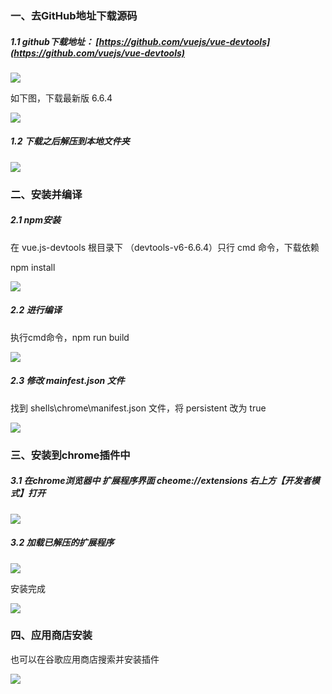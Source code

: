 ### 一、去GitHub地址下载源码
##### 1.1 github下载地址： [https://github.com/vuejs/vue-devtools](https://github.com/vuejs/vue-devtools)
![](https://cdn.nlark.com/yuque/0/2025/png/22229609/1736408397674-893f403b-2785-47ee-9d57-04466a1eeee0.png)

如下图，下载最新版 6.6.4

![](https://cdn.nlark.com/yuque/0/2025/png/22229609/1736408457465-d1ab8f35-4759-4a91-9c05-f31a7af82ef1.png)

##### 1.2 下载之后解压到本地文件夹
![](https://cdn.nlark.com/yuque/0/2025/png/22229609/1736408753108-e1384535-e800-444b-907e-7d8baa9dd20e.png)

### 二、安装并编译
##### 2.1 npm安装 
在 vue.js-devtools 根目录下 （devtools-v6-6.6.4）只行 cmd 命令，下载依赖

npm install

![](https://cdn.nlark.com/yuque/0/2025/png/22229609/1736409074792-7a0ae3d1-4b90-4981-8896-825870b28c06.png)

##### 2.2 进行编译
执行cmd命令，npm run build

![](https://cdn.nlark.com/yuque/0/2025/png/22229609/1736410357763-f6fa4c89-a0ea-488c-bc0d-772a78eb3918.png)

##### 2.3 修改 mainfest.json 文件
找到 shells\chrome\manifest.json 文件，将 persistent 改为 true

![](https://cdn.nlark.com/yuque/0/2025/png/22229609/1736410578012-ee5ae80c-9ea7-4b17-ba3a-7abc47f3027a.png)

### 三、安装到chrome插件中
##### 3.1 在chrome浏览器中 扩展程序界面 cheome://extensions 右上方【开发者模式】打开
![](https://cdn.nlark.com/yuque/0/2025/png/22229609/1736410669653-79648525-8e4b-4e4c-b68a-f43d1f6d6cb8.png)

##### 3.2 加载已解压的扩展程序
![](https://cdn.nlark.com/yuque/0/2025/png/22229609/1736410746389-a1f2ec1f-e8ce-4a6d-8bdf-970b001b9a30.png)

安装完成

![](https://cdn.nlark.com/yuque/0/2025/png/22229609/1736410802545-fcc299c1-0b8e-4fd6-9806-ad5b45ad93e8.png)

### 四、应用商店安装
也可以在谷歌应用商店搜索并安装插件

![](https://cdn.nlark.com/yuque/0/2025/png/22229609/1736410903025-71323205-a1a4-4a29-9d66-e59119b09e92.png)

